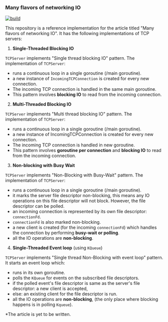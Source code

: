 ### Many flavors of networking IO

[![build](https://github.com/SarthakMakhija/many-flavors-of-networking-io/actions/workflows/build.yml/badge.svg)](https://github.com/SarthakMakhija/many-flavors-of-networking-io/actions/workflows/build.yml)

This repository is a reference implementation for the article titled "Many flavors of networking IO". 
It has the following implementations of TCP servers:

1. **Single-Threaded Blocking IO**

`TCPServer` implements "Single thread blocking IO" pattern. The implementation of `TCPServer`:

- runs a continuous loop in a single goroutine (/main goroutine).
- a new instance of `IncomingTCPConnection` is created for every new connection.
- The incoming TCP connection is handled in the same main goroutine.
- This pattern involves **blocking IO** to read from the incoming connection.

2. **Multi-Threaded Blocking IO**

`TCPServer` implements "Multi thread blocking IO" pattern. The implementation of `TCPServer`:

- runs a continuous loop in a single goroutine (/main goroutine).
- a new instance of IncomingTCPConnection is created for every new connection.
- The incoming TCP connection is handled in new goroutine.
- This pattern involves **goroutine per connection** and **blocking IO** to read from the incoming connection.

3. **Non-blocking with Busy Wait**

`TCPServer` implements "Non-Blocking with Busy-Wait" pattern. The implementation of `TCPServer`:

- runs a continuous loop in a single goroutine (/main goroutine).
- it marks the server file descriptor non-blocking, this means any IO operations on this file descriptor will not block. However, the file descriptor can be polled.
- an incoming connection is represented by its own file descriptor: `connectionFd`.
- `connectionFd` is also marked non-blocking.
- a new client is created (for the incoming `connectionFd`) which handles the connection by performing **busy-wait or polling**.
- all the IO operations are **non-blocking**.

4. **Single-Threaded Event loop** (using `KQueue`)

`TCPServer` implements "Single thread Non-Blocking with event loop" pattern. It starts an event loop which:

- runs in its own goroutine.
- polls the `KQueue` for events on the subscribed file descriptors.
- if the polled event's file descriptor is same as the server's file descriptor: a new client is accepted,
- else: an existing client for the file descriptor is run.
- all the IO operations are **non-blocking**, (the only place where blocking happens is in polling `Kqueue`).

*The article is yet to be written.
